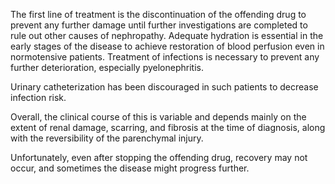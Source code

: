 The first line of treatment is the discontinuation of the offending drug to prevent any further damage until further investigations are completed to rule out other causes of nephropathy. Adequate hydration is essential in the early stages of the disease to achieve restoration of blood perfusion even in normotensive patients. Treatment of infections is necessary to prevent any further deterioration, especially pyelonephritis.

Urinary catheterization has been discouraged in such patients to decrease infection risk.

Overall, the clinical course of this is variable and depends mainly on the extent of renal damage, scarring, and fibrosis at the time of diagnosis, along with the reversibility of the parenchymal injury.

Unfortunately, even after stopping the offending drug, recovery may not occur, and sometimes the disease might progress further.